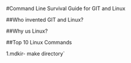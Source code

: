 #Command Line Survival Guide for GIT and Linux

##Who invented GIT and Linux?

##Why us Linux?

##Top 10 Linux Commands

1.mdkir- make directory`

